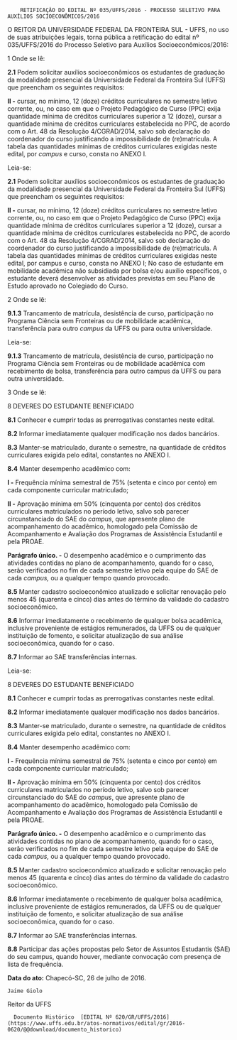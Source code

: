        RETIFICAÇÃO DO EDITAL Nº 035/UFFS/2016 - PROCESSO SELETIVO PARA AUXÍLIOS SOCIOECONÔMICOS/2016  

O REITOR DA UNIVERSIDADE FEDERAL DA FRONTEIRA SUL - UFFS, no uso de suas atribuições legais, torna pública a retificação do edital nº 035/UFFS/2016 do Processo Seletivo para Auxílios Socioeconômicos/2016:

 1 Onde se lê:

 **2.1** Podem solicitar auxílios socioeconômicos os estudantes de graduação da modalidade presencial da Universidade Federal da Fronteira Sul (UFFS) que preencham os seguintes requisitos:

 **II -** cursar, no mínimo, 12 (doze) créditos curriculares no semestre letivo corrente, ou, no caso em que o Projeto Pedagógico de Curso (PPC) exija quantidade mínima de créditos curriculares superior a 12 (doze), cursar a quantidade mínima de créditos curriculares estabelecida no PPC, de acordo com o Art. 48 da Resolução 4/CGRAD/2014, salvo sob declaração do coordenador do curso justificando a impossibilidade de (re)matrícula. A tabela das quantidades mínimas de créditos curriculares exigidas neste edital, por *campus* e curso, consta no ANEXO I.

 Leia-se:

 **2.1** Podem solicitar auxílios socioeconômicos os estudantes de graduação da modalidade presencial da Universidade Federal da Fronteira Sul (UFFS) que preencham os seguintes requisitos:

 **II -** cursar, no mínimo, 12 (doze) créditos curriculares no semestre letivo corrente, ou, no caso em que o Projeto Pedagógico de Curso (PPC) exija quantidade mínima de créditos curriculares superior a 12 (doze), cursar a quantidade mínima de créditos curriculares estabelecida no PPC, de acordo com o Art. 48 da Resolução 4/CGRAD/2014, salvo sob declaração do coordenador do curso justificando a impossibilidade de (re)matrícula. A tabela das quantidades mínimas de créditos curriculares exigidas neste edital, por campus e curso, consta no ANEXO I; No caso de estudante em mobilidade acadêmica não subsidiada por bolsa e/ou auxílio específicos, o estudante deverá desenvolver as atividades previstas em seu Plano de Estudo aprovado no Colegiado do Curso.

 2 Onde se lê:

 **9.1.3** Trancamento de matrícula, desistência de curso, participação no Programa Ciência sem Fronteiras ou de mobilidade acadêmica, transferência para outro *campus* da UFFS ou para outra universidade.

 Leia-se:

 **9.1.3** Trancamento de matrícula, desistência de curso, participação no Programa Ciência sem Fronteiras ou de mobilidade acadêmica com recebimento de bolsa, transferência para outro campus da UFFS ou para outra universidade.

 3 Onde se lê:

 8 DEVERES DO ESTUDANTE BENEFICIADO

 **8.1** Conhecer e cumprir todas as prerrogativas constantes neste edital.

 **8.2** Informar imediatamente qualquer modificação nos dados bancários.

 **8.3** Manter-se matriculado, durante o semestre, na quantidade de créditos curriculares exigida pelo edital, constantes no ANEXO I.

 **8.4** Manter desempenho acadêmico com:

 **I -** Frequência mínima semestral de 75% (setenta e cinco por cento) em cada componente curricular matriculado;

 **II -** Aprovação mínima em 50% (cinquenta por cento) dos créditos curriculares matriculados no período letivo, salvo sob parecer circunstanciado do SAE do *campus*, que apresente plano de acompanhamento do acadêmico, homologado pela Comissão de Acompanhamento e Avaliação dos Programas de Assistência Estudantil e pela PROAE.

 **Parágrafo único. -** O desempenho acadêmico e o cumprimento das atividades contidas no plano de acompanhamento, quando for o caso, serão verificados no fim de cada semestre letivo pela equipe do SAE de cada *campus,* ou a qualquer tempo quando provocado.

 **8.5** Manter cadastro socioeconômico atualizado e solicitar renovação pelo menos 45 (quarenta e cinco) dias antes do término da validade do cadastro socioeconômico.

 **8.6** Informar imediatamente o recebimento de qualquer bolsa acadêmica, inclusive proveniente de estágios remunerados, da UFFS ou de qualquer instituição de fomento, e solicitar atualização de sua análise socioeconômica, quando for o caso.

 **8.7** Informar ao SAE transferências internas.

 Leia-se:

 8 DEVERES DO ESTUDANTE BENEFICIADO

 **8.1** Conhecer e cumprir todas as prerrogativas constantes neste edital.

 **8.2** Informar imediatamente qualquer modificação nos dados bancários.

 **8.3** Manter-se matriculado, durante o semestre, na quantidade de créditos curriculares exigida pelo edital, constantes no ANEXO I.

 **8.4** Manter desempenho acadêmico com:

 **I -** Frequência mínima semestral de 75% (setenta e cinco por cento) em cada componente curricular matriculado;

 **II -** Aprovação mínima em 50% (cinquenta por cento) dos créditos curriculares matriculados no período letivo, salvo sob parecer circunstanciado do SAE do *campus*, que apresente plano de acompanhamento do acadêmico, homologado pela Comissão de Acompanhamento e Avaliação dos Programas de Assistência Estudantil e pela PROAE.

 **Parágrafo único. -** O desempenho acadêmico e o cumprimento das atividades contidas no plano de acompanhamento, quando for o caso, serão verificados no fim de cada semestre letivo pela equipe do SAE de cada *campus,* ou a qualquer tempo quando provocado.

 **8.5** Manter cadastro socioeconômico atualizado e solicitar renovação pelo menos 45 (quarenta e cinco) dias antes do término da validade do cadastro socioeconômico.

 **8.6** Informar imediatamente o recebimento de qualquer bolsa acadêmica, inclusive proveniente de estágios remunerados, da UFFS ou de qualquer instituição de fomento, e solicitar atualização de sua análise socioeconômica, quando for o caso.

 **8.7** Informar ao SAE transferências internas.

 **8.8** Participar das ações propostas pelo Setor de Assuntos Estudantis (SAE) do seu campus, quando houver, mediante convocação com presença de lista de frequência.

  

   **Data do ato:** Chapecó-SC, 26 de julho de 2016.   
 

    Jaime Giolo   
 Reitor da UFFS 

      Documento Histórico  [EDITAL Nº 620/GR/UFFS/2016](https://www.uffs.edu.br/atos-normativos/edital/gr/2016-0620/@@download/documento_historico)     
      
